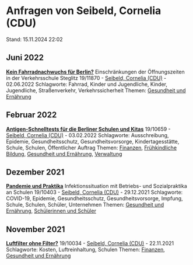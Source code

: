# Anfragen von Seibeld, Cornelia (CDU)

Stand: 15.11.2024 22:02

## Juni 2022
**[Kein Fahrradnachwuchs für Berlin?](https://pardok.parlament-berlin.de/starweb/adis/citat/VT/19/SchrAnfr/S19-11870.pdf)**
Einschränkungen der Öffnungszeiten in der Verkehrsschule Steglitz
19/11870 - [Seibeld, Cornelia (CDU)](autor_seibeld_cornelia_cdu.md) - 02.06.2022
Schlagworte: Fahrrad, Kinder und Jugendliche, Kinder, Jugendliche, Straßenverkehr, Verkehrssicherheit
Themen: [Gesundheit und Ernährung](thema_gesundheit_und_ernaehrung.md)

## Februar 2022
**[Antigen-Schnelltests für die Berliner Schulen und Kitas](https://pardok.parlament-berlin.de/starweb/adis/citat/VT/19/SchrAnfr/S19-10659.pdf)**
19/10659 - [Seibeld, Cornelia (CDU)](autor_seibeld_cornelia_cdu.md) - 03.02.2022
Schlagworte: Ausschreibung, Epidemie, Gesundheitsschutz, Gesundheitsvorsorge, Kindertagesstätte, Schule, Schulen, Öffentlicher Auftrag
Themen: [Finanzen](thema_finanzen.md), [Frühkindliche Bildung](thema_fruehkindliche_bildung.md), [Gesundheit und Ernährung](thema_gesundheit_und_ernaehrung.md), [Verwaltung](thema_verwaltung.md)

## Dezember 2021
**[Pandemie und Praktika](https://pardok.parlament-berlin.de/starweb/adis/citat/VT/19/SchrAnfr/S19-10403.pdf)**
Infektionssituation mit Betriebs- und Sozialpraktika an Schulen
19/10403 - [Seibeld, Cornelia (CDU)](autor_seibeld_cornelia_cdu.md) - 29.12.2021
Schlagworte: COVID-19, Epidemie, Gesundheitsschutz, Gesundheitsvorsorge, Impfung, Schule, Schulen, Schüler, Unternehmen
Themen: [Gesundheit und Ernährung](thema_gesundheit_und_ernaehrung.md), [Schülerinnen und Schüler](thema_schuelerinnen_und_schueler.md)

## November 2021
**[Luftfilter ohne Filter?](https://pardok.parlament-berlin.de/starweb/adis/citat/VT/19/SchrAnfr/S19-10034.pdf)**
19/10034 - [Seibeld, Cornelia (CDU)](autor_seibeld_cornelia_cdu.md) - 22.11.2021
Schlagworte: Kosten, Luftreinhaltung, Schulen
Themen: [Finanzen](thema_finanzen.md), [Gesundheit und Ernährung](thema_gesundheit_und_ernaehrung.md)

